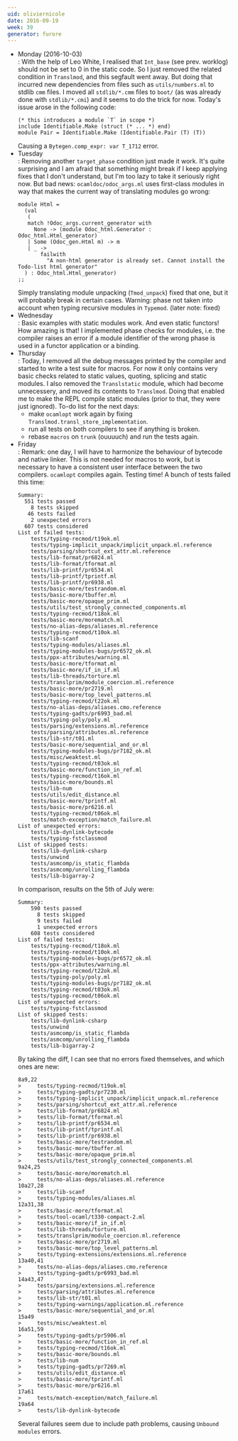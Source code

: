 ```yaml
---
uid: oliviernicole
date: 2016-09-19
week: 39
generator: furore
---
```


* Monday (2016-10-03)  
: With the help of Leo White, I realised that `Int_base` (see prev. worklog)
  should not be set to 0 in the static code. So I just removed the related
  condition in `Translmod`, and this segfault went away. But doing that incurred
  new dependencies from files such as `utils/numbers.ml` to stdlib `cmm` files.
  I moved all `stdlib/*.cmm` files to `boot/` (as was already done with
  `stdlib/*.cmi`) and it seems to do the trick for now.
  Today's issue arose in the following code:
  ```
  (* this introduces a module `T` in scope *)
  include Identifiable.Make (struct (* ... *) end)
  module Pair = Identifiable.Make (Identifiable.Pair (T) (T))
  ```
  Causing a `Bytegen.comp_expr: var T_1712` error.
* Tuesday  
: Removing another `target_phase` condition just made it work. It's quite
  surprising and I am afraid that something might break if I keep applying fixes
  that I don't understand, but I'm too lazy to take it seriously right now.
  But bad news: `ocamldoc/odoc_args.ml` uses first-class modules in way that
  makes the current way of translating modules go wrong:
  ```
  module Html =
    (val
     (
     match !Odoc_args.current_generator with
       None -> (module Odoc_html.Generator : Odoc_html.Html_generator)
     | Some (Odoc_gen.Html m) -> m
     | _ ->
         failwith
           "A non-html generator is already set. Cannot install the Todo-list html generator"
    ) : Odoc_html.Html_generator)
  ;;
  ```
  Simply translating module unpacking (`Tmod_unpack`) fixed that one, but it
  will probably break in certain cases.
  Warning: phase not taken into account when typing recursive modules in
  `Typemod`. (later note: fixed)
* Wednesday  
: Basic examples with static modules work. And even static functors! How amazing
  is that!
  I implemented phase checks for modules, i.e. the compiler raises an error if
  a module identifier of the wrong phase is used in a functor application or a
  binding.
* Thursday  
: Today, I removed all the debug messages printed by the compiler and started to
  write a test suite for macros. For now it only contains very basic checks
  related to static values, quoting, splicing and static modules.
  I also removed the `Translstatic` module, which had become unnecessery, and
  moved its contents to `Translmod`. Doing that enabled me to make the REPL
  compile static modules (prior to that, they were just ignored).
  To-do list for the next days:
  * make `ocamlopt` work again by fixing
    `Translmod.transl_store_implementation`.
  * run all tests on both compilers to see if anything is broken.
  * rebase `macros` on `trunk` (ouuuuch) and run the tests again.
* Friday  
: Remark: one day, I will have to harmonize the behaviour of bytecode and native
  linker. This is not needed for macros to work, but is necessary to have a
  consistent user interface between the two compilers.
  `ocamlopt` compiles again. Testing time!
  A bunch of tests failed this time:
  ```
  Summary:
    551 tests passed
      8 tests skipped
     46 tests failed
      2 unexpected errors
    607 tests considered
  List of failed tests:
      tests/typing-recmod/t19ok.ml
      tests/typing-implicit_unpack/implicit_unpack.ml.reference
      tests/parsing/shortcut_ext_attr.ml.reference
      tests/lib-format/pr6824.ml
      tests/lib-format/tformat.ml
      tests/lib-printf/pr6534.ml
      tests/lib-printf/tprintf.ml
      tests/lib-printf/pr6938.ml
      tests/basic-more/testrandom.ml
      tests/basic-more/tbuffer.ml
      tests/basic-more/opaque_prim.ml
      tests/utils/test_strongly_connected_components.ml
      tests/typing-recmod/t18ok.ml
      tests/basic-more/morematch.ml
      tests/no-alias-deps/aliases.ml.reference
      tests/typing-recmod/t10ok.ml
      tests/lib-scanf
      tests/typing-modules/aliases.ml
      tests/typing-modules-bugs/pr6572_ok.ml
      tests/ppx-attributes/warning.ml
      tests/basic-more/tformat.ml
      tests/basic-more/if_in_if.ml
      tests/lib-threads/torture.ml
      tests/translprim/module_coercion.ml.reference
      tests/basic-more/pr2719.ml
      tests/basic-more/top_level_patterns.ml
      tests/typing-recmod/t22ok.ml
      tests/no-alias-deps/aliases.cmo.reference
      tests/typing-gadts/pr6993_bad.ml
      tests/typing-poly/poly.ml
      tests/parsing/extensions.ml.reference
      tests/parsing/attributes.ml.reference
      tests/lib-str/t01.ml
      tests/basic-more/sequential_and_or.ml
      tests/typing-modules-bugs/pr7182_ok.ml
      tests/misc/weaktest.ml
      tests/typing-recmod/t03ok.ml
      tests/basic-more/function_in_ref.ml
      tests/typing-recmod/t16ok.ml
      tests/basic-more/bounds.ml
      tests/lib-num
      tests/utils/edit_distance.ml
      tests/basic-more/tprintf.ml
      tests/basic-more/pr6216.ml
      tests/typing-recmod/t06ok.ml
      tests/match-exception/match_failure.ml
  List of unexpected errors:
      tests/lib-dynlink-bytecode
      tests/typing-fstclassmod
  List of skipped tests:
      tests/lib-dynlink-csharp
      tests/unwind
      tests/asmcomp/is_static_flambda
      tests/asmcomp/unrolling_flambda
      tests/lib-bigarray-2
  ```
  In comparison, results on the 5th of July were:
  ```
  Summary:
      590 tests passed
        8 tests skipped
        9 tests failed
        1 unexpected errors
      608 tests considered
  List of failed tests:
      tests/typing-recmod/t18ok.ml
      tests/typing-recmod/t10ok.ml
      tests/typing-modules-bugs/pr6572_ok.ml
      tests/ppx-attributes/warning.ml
      tests/typing-recmod/t22ok.ml
      tests/typing-poly/poly.ml
      tests/typing-modules-bugs/pr7182_ok.ml
      tests/typing-recmod/t03ok.ml
      tests/typing-recmod/t06ok.ml
  List of unexpected errors:
      tests/typing-fstclassmod
  List of skipped tests:
      tests/lib-dynlink-csharp
      tests/unwind
      tests/asmcomp/is_static_flambda
      tests/asmcomp/unrolling_flambda
      tests/lib-bigarray-2
  ```
  By taking the diff, I can see that no errors fixed themselves, and which ones
  are new:
  ```
  8a9,22
  >     tests/typing-recmod/t19ok.ml
  >     tests/typing-gadts/pr7230.ml
  >     tests/typing-implicit_unpack/implicit_unpack.ml.reference
  >     tests/parsing/shortcut_ext_attr.ml.reference
  >     tests/lib-format/pr6824.ml
  >     tests/lib-format/tformat.ml
  >     tests/lib-printf/pr6534.ml
  >     tests/lib-printf/tprintf.ml
  >     tests/lib-printf/pr6938.ml
  >     tests/basic-more/testrandom.ml
  >     tests/basic-more/tbuffer.ml
  >     tests/basic-more/opaque_prim.ml
  >     tests/utils/test_strongly_connected_components.ml
  9a24,25
  >     tests/basic-more/morematch.ml
  >     tests/no-alias-deps/aliases.ml.reference
  10a27,28
  >     tests/lib-scanf
  >     tests/typing-modules/aliases.ml
  12a31,38
  >     tests/basic-more/tformat.ml
  >     tests/tool-ocaml/t330-compact-2.ml
  >     tests/basic-more/if_in_if.ml
  >     tests/lib-threads/torture.ml
  >     tests/translprim/module_coercion.ml.reference
  >     tests/basic-more/pr2719.ml
  >     tests/basic-more/top_level_patterns.ml
  >     tests/typing-extensions/extensions.ml.reference
  13a40,41
  >     tests/no-alias-deps/aliases.cmo.reference
  >     tests/typing-gadts/pr6993_bad.ml
  14a43,47
  >     tests/parsing/extensions.ml.reference
  >     tests/parsing/attributes.ml.reference
  >     tests/lib-str/t01.ml
  >     tests/typing-warnings/application.ml.reference
  >     tests/basic-more/sequential_and_or.ml
  15a49
  >     tests/misc/weaktest.ml
  16a51,59
  >     tests/typing-gadts/pr5906.ml
  >     tests/basic-more/function_in_ref.ml
  >     tests/typing-recmod/t16ok.ml
  >     tests/basic-more/bounds.ml
  >     tests/lib-num
  >     tests/typing-gadts/pr7269.ml
  >     tests/utils/edit_distance.ml
  >     tests/basic-more/tprintf.ml
  >     tests/basic-more/pr6216.ml
  17a61
  >     tests/match-exception/match_failure.ml
  19a64
  >     tests/lib-dynlink-bytecode
  ```
  Several failures seem due to include path problems, causing `Unbound modules`
  errors.


